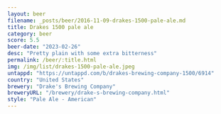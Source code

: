 ```yaml
---
layout: beer
filename: _posts/beer/2016-11-09-drakes-1500-pale-ale.md
title: Drakes 1500 pale ale
category: beer
score: 5.5
beer-date: "2023-02-26"
desc: "Pretty plain with some extra bitterness"
permalink: /beer/:title.html
img: /img/list/drakes-1500-pale-ale.jpeg
untappd: "https://untappd.com/b/drakes-brewing-company-1500/6914"
country: "United States"
brewery: "Drake's Brewing Company"
breweryURL: "/brewery/drake-s-brewing-company.html"
style: "Pale Ale - American"
---
```

